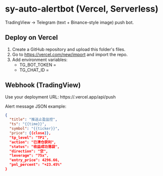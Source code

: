 
# sy-auto-alertbot (Vercel, Serverless)

TradingView -> Telegram (text + Binance-style image) push bot.

## Deploy on Vercel
1) Create a GitHub repository and upload this folder's files.
2) Go to https://vercel.com/new/import and import the repo.
3) Add environment variables:
   - TG_BOT_TOKEN = <your bot token>
   - TG_CHAT_ID   = <target chat id>

## Webhook (TradingView)
Use your deployment URL:
  https://<your-app>.vercel.app/api/push

Alert message JSON example:
```json
{
  "title": "推送止盈监控",
  "ts": "{{time}}",
  "symbol": "{{ticker}}",
  "price": {{close}},
  "tp_level": "TP1",
  "action": "已清仓获利",
  "status": "收益成功落袋",
  "direction": "空",
  "leverage": "75x",
  "entry_price": 4296.66,
  "pnl_percent": "+23.45%"
}
```
